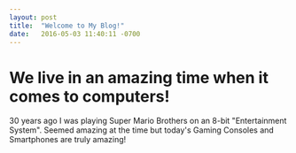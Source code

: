 ```yaml
---
layout: post
title:  "Welcome to My Blog!"
date:   2016-05-03 11:40:11 -0700
---
```

# We live in an amazing time when it comes to computers!  

<div>
    <i class="fa fa-gamepad fa-5x" aria-hidden="true"></i>
    <p>
        30 years ago I was playing Super Mario Brothers on an 8-bit "Entertainment System".  Seemed amazing at the time 
        but today's Gaming Consoles and Smartphones are truly amazing! 
    </p> 
</div>

